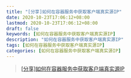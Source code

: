 ```yaml
---
title: "[分享]如何在容器服务中获取客户端真实源IP"
date: 2020-10-23T17:06:12+08:00
lastmod: 2020-10-23T17:06:12+08:00
draft: false
keywords: [如何在容器服务中获取客户端真实源IP]
description: "如何在容器服务中获取客户端真实源IP"
tags: [如何在容器服务中获取客户端真实源IP]
categories: [如何在容器服务中获取客户端真实源IP]
---
```


>   [[分享]如何在容器服务中获取客户端真实源IP](https://cloud.tencent.com/developer/article/1721204?sharedUid=7774809)